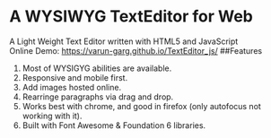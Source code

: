 # A WYSIWYG TextEditor for Web
A Light Weight Text Editor written with HTML5 and JavaScript  
Online Demo: https://varun-garg.github.io/TextEditor_js/
##Features

1. Most of WYSIGYG abilities are available.
2. Responsive and mobile first.
3. Add images hosted online.
4. Rearringe paragraphs via drag and drop.
5. Works best with chrome, and good in firefox (only autofocus not working with it).
6. Built with Font Awesome & Foundation 6 libraries.

